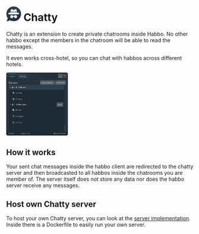 # ![](src/main/resources/logo40px.png) Chatty 
Chatty is an extension to create private chatrooms inside Habbo. No other habbo except the members in the chatroom will be able to read the messages.

It even works cross-hotel, so you can chat with habbos across different hotels.

<img src="./screenshot.png" alt="image" width="33%" height="auto">

## How it works
Your sent chat messages inside the habbo client are redirected to the chatty server and then broadcasted to all habbos inside the chatrooms you are member of. The server itself does not store any data nor does the habbo server receive any messages.

## Host own Chatty server
To host your own Chatty server, you can look at the [server implementation](https://github.com/Gitosaur/ChattyServer). Inside there is a Dockerfile to easily run your own server.

